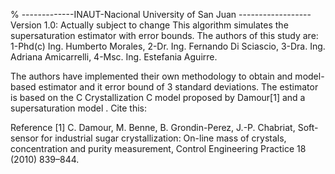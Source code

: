 % -------------INAUT-Nacional University of San Juan ------------------
Version 1.0: Actually subject to change
This algorithm simulates the supersaturation estimator with error bounds. 
 The authors of this study are:
1-Phd(c) Ing. Humberto Morales, 
2-Dr. Ing. Fernando Di Sciascio, 
3-Dra. Ing. Adriana Amicarrelli, 
4-Msc. Ing. Estefania Aguirre.

The authors have implemented their own methodology to obtain and model-based estimator and it error bound of  3 standard deviations.
The estimator is based on the C Crystallization C model proposed by Damour[1] and a supersaturation model . 
 Cite this: 

 

Reference
[1] C. Damour, M. Benne, B. Grondin-Perez, J.-P. Chabriat, Soft-sensor for industrial sugar crystallization: On-line mass of crystals, concentration
and purity measurement, Control Engineering Practice 18 (2010) 839–844.
